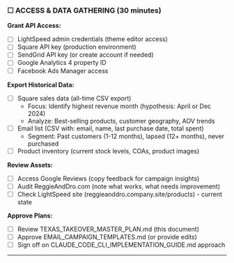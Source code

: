 ### ☐ ACCESS & DATA GATHERING (30 minutes)

**Grant API Access:**

- [ ] LightSpeed admin credentials (theme editor access)
- [ ] Square API key (production environment)
- [ ] SendGrid API key (or create account if needed)
- [ ] Google Analytics 4 property ID
- [ ] Facebook Ads Manager access

**Export Historical Data:**

- [ ] Square sales data (all-time CSV export)
  - Focus: Identify highest revenue month (hypothesis: April or Dec 2024)
  - Analyze: Best-selling products, customer geography, AOV trends
- [ ] Email list (CSV with: email, name, last purchase date, total spent)
  - Segment: Past customers (1-12 months), lapsed (12+ months), never purchased
- [ ] Product inventory (current stock levels, COAs, product images)

**Review Assets:**

- [ ] Access Google Reviews (copy feedback for campaign insights)
- [ ] Audit ReggieAndDro.com (note what works, what needs improvement)
- [ ] Check LightSpeed site (reggieanddro.company.site/products) - current state

**Approve Plans:**

- [ ] Review TEXAS_TAKEOVER_MASTER_PLAN.md (this document)
- [ ] Approve EMAIL_CAMPAIGN_TEMPLATES.md (or provide edits)
- [ ] Sign off on CLAUDE_CODE_CLI_IMPLEMENTATION_GUIDE.md approach

---
